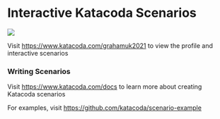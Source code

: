 # Interactive Katacoda Scenarios

[![](http://shields.katacoda.com/katacoda/grahamuk2021/count.svg)](https://www.katacoda.com/grahamuk2021 "Get your profile on Katacoda.com")

Visit https://www.katacoda.com/grahamuk2021 to view the profile and interactive scenarios

### Writing Scenarios
Visit https://www.katacoda.com/docs to learn more about creating Katacoda scenarios

For examples, visit https://github.com/katacoda/scenario-example
